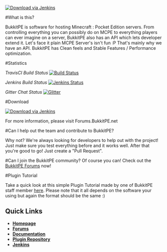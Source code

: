 [![Download via Jenkins](https://bukkitpe.net/BukkitPE.png)](https://BukkitPE.net)


#What is this?

BukkitPE is software for hosting Minecraft : Pocket Edition servers. From controlling everything you can possibly do on MCPE to everything players can ever imagine on a server, BukkitPE also has an API which lets developer extend it. Let's face it plain MCPE Server's isn't fun :P That's mainly why we have an API. BukkitPE has Clean feels and Stable Features / Performance optimization.

#Statistics

*TravisCI Build Status*
      [![Build Status](https://travis-ci.org/BukkitPE/BukkitPE.svg?branch=master)](https://travis-ci.org/BukkitPE/BukkitPE)

*Jenkins Build Status*
      [![Jenkins Status](http://jenkins.bukkitpe.net:8080/job/BukkitPE/badge/icon)](http://jenkins.bukkitpe.net)
  
*Gitter Chat Status*
    [![Glitter](https://badges.gitter.im/BukkitPE/BukkitPE.svg)](https://gitter.im/BukkitPE/BukkitPE?utm_source=badge&utm_medium=badge&utm_campaign=pr-badge&utm_content=badge)

#Download

[![Download via Jenkins](https://gyazo.com/cca46b9b2eb9984b8bfd2153d3f619f8.png)](http://Jenkins.BukkitPE.net)

For more information, please visit Forums.BukkitPE.net

#Can I help out the team and contribute to BukkitPE?

Why not? We're always looking for developers to help out with the project! Just make sure you test everything before and it works well. After that you're good to go! Just create a "Pull Request".

#Can I join the BukkitPE community?
Of course you can! Check out the [BukkitPE Forums](https://forums.BukkitPE.net) now!

#Plugin Tutorial

Take a quick look at this simple Plugin Tutorial made by one of BukkitPE staff member [here](https://forums.BukkitPE.net). Please note that it all depends on the software your using but again the format should be the same :) 

## Quick Links

* __[Homepage](https://bukkitpe.net/)__
* __[Forums](http://forums.bukkitpe.net/)__
* __[Documentation](https://github.com/BukkitPE/Documentation)__
* __[Plugin Repository](https://forums.bukkitpe.net/index.php?plugins/)__
* __[Jenkins](http://Jenkins.BukkitPE.net)__
